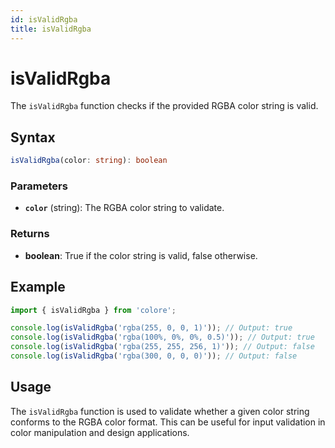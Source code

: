 ```yaml
---
id: isValidRgba
title: isValidRgba
---
```


# isValidRgba

The `isValidRgba` function checks if the provided RGBA color string is valid.

## Syntax

```typescript
isValidRgba(color: string): boolean
```

### Parameters

- **`color`** (string): The RGBA color string to validate.

### Returns

- **boolean**: True if the color string is valid, false otherwise.

## Example

```typescript
import { isValidRgba } from 'colore';

console.log(isValidRgba('rgba(255, 0, 0, 1)')); // Output: true
console.log(isValidRgba('rgba(100%, 0%, 0%, 0.5)')); // Output: true
console.log(isValidRgba('rgba(255, 255, 256, 1)')); // Output: false
console.log(isValidRgba('rgba(300, 0, 0, 0)')); // Output: false
```

## Usage

The `isValidRgba` function is used to validate whether a given color string conforms to the RGBA color format. This can be useful for input validation in color manipulation and design applications.
